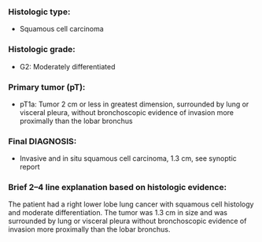 ### Histologic type:
- Squamous cell carcinoma

### Histologic grade:
- G2: Moderately differentiated

### Primary tumor (pT):
- pT1a: Tumor 2 cm or less in greatest dimension, surrounded by lung or visceral pleura, without bronchoscopic evidence of invasion more proximally than the lobar bronchus

### Final DIAGNOSIS:
- Invasive and in situ squamous cell carcinoma, 1.3 cm, see synoptic report

### Brief 2–4 line explanation based on histologic evidence:
The patient had a right lower lobe lung cancer with squamous cell histology and moderate differentiation. The tumor was 1.3 cm in size and was surrounded by lung or visceral pleura without bronchoscopic evidence of invasion more proximally than the lobar bronchus.